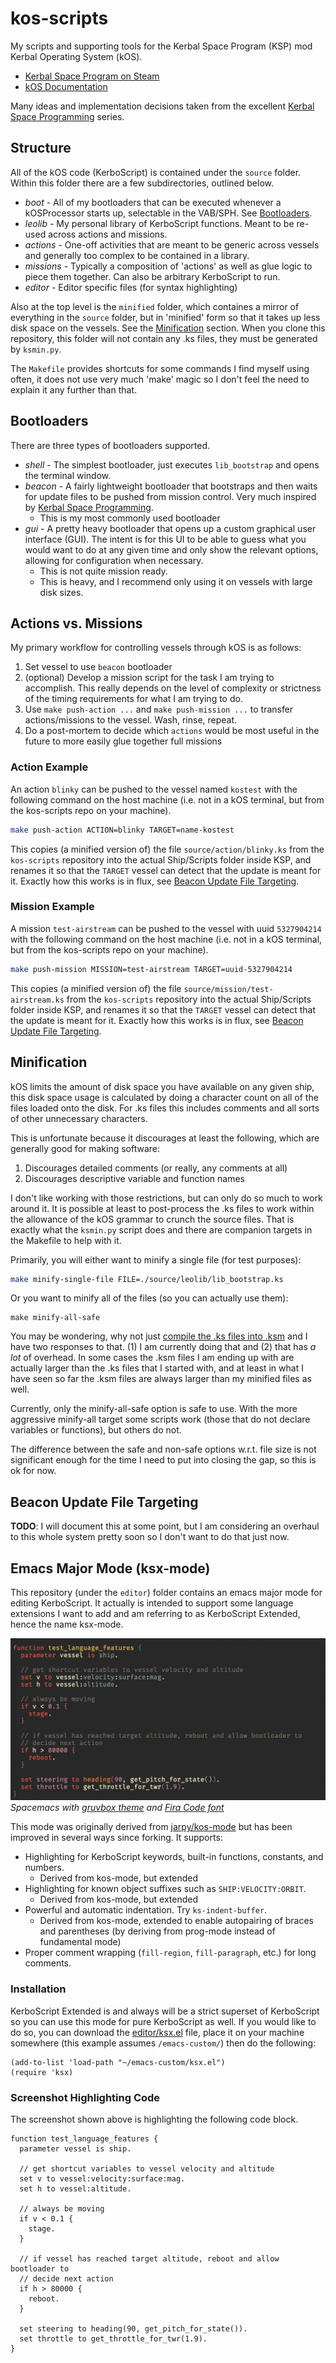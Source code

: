 # kos-scripts

My scripts and supporting tools for the Kerbal Space Program (KSP) mod Kerbal
Operating System (kOS).

- [Kerbal Space Program on Steam](https://store.steampowered.com/app/220200/Kerbal_Space_Program/)
- [kOS Documentation](https://ksp-kos.github.io/KOS/)

Many ideas and implementation decisions taken from the excellent [Kerbal Space
Programming][kerbal-space-programming] series.

## Structure

All of the kOS code (KerboScript) is contained under the `source` folder. Within
this folder there are a few subdirectories, outlined below.

- *boot* - All of my bootloaders that can be executed whenever a kOSProcessor starts up, selectable in the VAB/SPH. See [Bootloaders](#bootloaders).
- *leolib* - My personal library of KerboScript functions. Meant to be re-used across actions and missions.
- *actions* - One-off activities that are meant to be generic across vessels and generally too complex to be contained in a library.
- *missions* - Typically a composition of 'actions' as well as glue logic to piece them together. Can also be arbitrary KerboScript to run.
- *editor* - Editor specific files (for syntax highlighting)

Also at the top level is the `minified` folder, which containes a mirror of
everything in the `source` folder, but in 'minified' form so that it takes up
less disk space on the vessels. See the [Minification](#minification) section.
When you clone this repository, this folder will not contain any .ks files, they
must be generated by `ksmin.py`.

The `Makefile` provides shortcuts for some commands I find myself using often,
it does not use very much 'make' magic so I don't feel the need to explain it
any further than that.

## Bootloaders

There are three types of bootloaders supported.

- *shell* - The simplest bootloader, just executes `lib_bootstrap` and opens the terminal window. 
- *beacon* - A fairly lightweight bootloader that bootstraps and then waits for update files to be pushed from mission control. Very much inspired by [Kerbal Space Programming][kerbal-space-programming].
  - This is my most commonly used bootloader
- *gui* - A pretty heavy bootloader that opens up a custom graphical user interface (GUI). The intent is for this UI to be able to guess what you would want to do at any given time and only show the relevant options, allowing for configuration when necessary.
  - This is not quite mission ready.
  - This is heavy, and I recommend only using it on vessels with large disk sizes.

## Actions vs. Missions

My primary workflow for controlling vessels through kOS is as follows:

1. Set vessel to use `beacon` bootloader
2. (optional) Develop a mission script for the task I am trying to accomplish. This really depends on the level of complexity or strictness of the timing requirements for what I am trying to do.
3. Use `make push-action ...` and `make push-mission ...` to transfer actions/missions to the vessel. Wash, rinse, repeat.
4. Do a post-mortem to decide which `actions` would be most useful in the future to more easily glue together full missions

### Action Example

An action `blinky` can be pushed to the vessel named `kostest` with the
following command on the host machine (i.e. not in a kOS terminal, but from the
kos-scripts repo on your machine).

```bash
make push-action ACTION=blinky TARGET=name-kostest
```

This copies (a minified version of) the file `source/action/blinky.ks` from the
`kos-scripts` repository into the actual Ship/Scripts folder inside KSP, and
renames it so that the `TARGET` vessel can detect that the update is meant for
it. Exactly how this works is in flux, see [Beacon Update File
Targeting](#beacon-update-file-targeting).

### Mission Example

A mission `test-airstream` can be pushed to the vessel with uuid `5327904214`
with the following command on the host machine (i.e. not in a kOS terminal, but
from the kos-scripts repo on your machine).

```bash
make push-mission MISSION=test-airstream TARGET=uuid-5327904214
```

This copies (a minified version of) the file `source/mission/test-airstream.ks`
from the `kos-scripts` repository into the actual Ship/Scripts folder inside
KSP, and renames it so that the `TARGET` vessel can detect that the update is
meant for it. Exactly how this works is in flux, see [Beacon Update File
Targeting](#beacon-update-file-targeting).

## Minification

kOS limits the amount of disk space you have available on any given ship, this
disk space usage is calculated by doing a character count on all of the files
loaded onto the disk. For .ks files this includes comments and all sorts of
other unnecessary characters.

This is unfortunate because it discourages at least the following, which are
generally good for making software:

1. Discourages detailed comments (or really, any comments at all)
2. Discourages descriptive variable and function names

I don't like working with those restrictions, but can only do so much to work
around it. It is possible at least to post-process the .ks files to work within
the allowance of the kOS grammar to crunch the source files. That is exactly
what the `ksmin.py` script does and there are companion targets in the Makefile
to help with it.

Primarily, you will either want to minify a single file (for test purposes):

```bash
make minify-single-file FILE=./source/leolib/lib_bootstrap.ks
```

Or you want to minify all of the files (so you can actually use them):

```base
make minify-all-safe
```

You may be wondering, why not just [compile the .ks files into
.ksm][doc-compile-ksm] and I have two responses to that. (1) I am currently
doing that and (2) that has *a lot* of overhead. In some cases the .ksm files I
am ending up with are actually larger than the .ks files that I started with,
and at least in what I have seen so far the .ksm files are always larger than my
minified files as well.

Currently, only the minify-all-safe option is safe to use. With the more
aggressive minify-all target some scripts work (those that do not declare
variables or functions), but others do not.

The difference between the safe and non-safe options w.r.t. file size is not
significant enough for the time I need to put into closing the gap, so this is
ok for now.

## Beacon Update File Targeting

**TODO**: I will document this at some point, but I am considering an overhaul
to this whole system pretty soon so I don't want to do that just now.

## Emacs Major Mode (ksx-mode)

This repository (under the `editor`) folder contains an emacs major mode for
editing KerboScript. It actually is intended to support some language extensions
I want to add and am referring to as KerboScript Extended, hence the name
ksx-mode.

![ksx-mode screenshot](images/ksx-mode-06012019.png)
*Spacemacs with [gruvbox theme][gruvbox-theme] and [Fira Code font][fira-code]* 

This mode was originally derived from [jarpy/kos-mode][jarpy-kos-mode] but has
been improved in several ways since forking. It supports:

- Highlighting for KerboScript keywords, built-in functions, constants, and numbers.
  - Derived from kos-mode, but extended
- Highlighting for known object suffixes such as `SHIP:VELOCITY:ORBIT`.
  - Derived from kos-mode, but extended
- Powerful and automatic indentation. Try `ks-indent-buffer`.
  - Derived from kos-mode, extended to enable autopairing of braces and
    parentheses (by deriving from prog-mode instead of fundamental mode)
- Proper comment wrapping (`fill-region`, `fill-paragraph`, etc.) for long comments.

### Installation

KerboScript Extended is and always will be a strict superset of KerboScript so
you can use this mode for pure KerboScript as well. If you would like to do so,
you can download the [editor/ksx.el][ksx-el-blob] file, place it on your machine
somewhere (this example assumes `/emacs-custom/`) then do the following:

```elisp
(add-to-list 'load-path "~/emacs-custom/ksx.el")
(require 'ksx)
```

### Screenshot Highlighting Code

The screenshot shown above is highlighting the following code block.

```
function test_language_features {
  parameter vessel is ship.

  // get shortcut variables to vessel velocity and altitude
  set v to vessel:velocity:surface:mag.
  set h to vessel:altitude.

  // always be moving
  if v < 0.1 {
    stage.
  }

  // if vessel has reached target altitude, reboot and allow bootloader to
  // decide next action
  if h > 80000 {
    reboot.
  }

  set steering to heading(90, get_pitch_for_state()).
  set throttle to get_throttle_for_twr(1.9).
}
```

[kerbal-space-programming]: https://www.youtube.com/watch?v=fNlAME5eU3o&list=PLb6UbFXBdbCrvdXVgY_3jp5swtvW24fYv
[doc-compile-ksm]: https://ksp-kos.github.io/KOS/general/compiling.html
[jarpy-kos-mode]: https://github.com/jarpy/ks-mode
[ksx-el-blob]: https://github.com/leonardmh/kos-scripts/blob/master/editor/ksx.el
[gruvbox-theme]: https://github.com/greduan/emacs-theme-gruvbox 
[fira-code]: https://github.com/tonsky/FiraCode 
